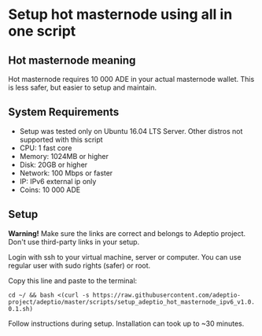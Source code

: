 Setup hot masternode using all in one script
====================

Hot masternode meaning
---------------------
Hot masternode requires 10 000 ADE in your actual masternode wallet. This is less safer, but easier to setup and maintain.

System Requirements
---------------------
* Setup was tested only on Ubuntu 16.04 LTS Server. Other distros not supported with this script
* CPU: 1 fast core
* Memory: 1024MB or higher
* Disk: 20GB or higher
* Network: 100 Mbps or faster
* IP: IPv6 external ip only
* Coins: 10 000 ADE

Setup
---------------------
**Warning!** Make sure the links are correct and belongs to Adeptio project. Don't use third-party links in your setup.

Login with ssh to your virtual machine, server or computer. You can use regular user with sudo rights (safer) or root.

Copy this line and paste to the terminal:

```cd ~/ && bash <(curl -s https://raw.githubusercontent.com/adeptio-project/adeptio/master/scripts/setup_adeptio_hot_masternode_ipv6_v1.0.0.1.sh)```

Follow instructions during setup. Installation can took up to ~30 minutes.
